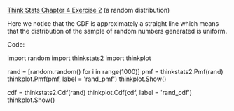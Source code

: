 [Think Stats Chapter 4 Exercise 2](http://greenteapress.com/thinkstats2/html/thinkstats2005.html#toc41) (a random distribution)

Here we notice that the CDF is approximately a straight line which means that the distribution of the sample of random numbers generated is uniform.

Code:

import random
import thinkstats2
import thinkplot

rand = [random.random() for i in range(1000)]
pmf = thinkstats2.Pmf(rand)
thinkplot.Pmf(pmf, label = 'rand_pmf')
thinkplot.Show()

cdf = thinkstats2.Cdf(rand)
thinkplot.Cdf(cdf, label = 'rand_cdf')
thinkplot.Show()
